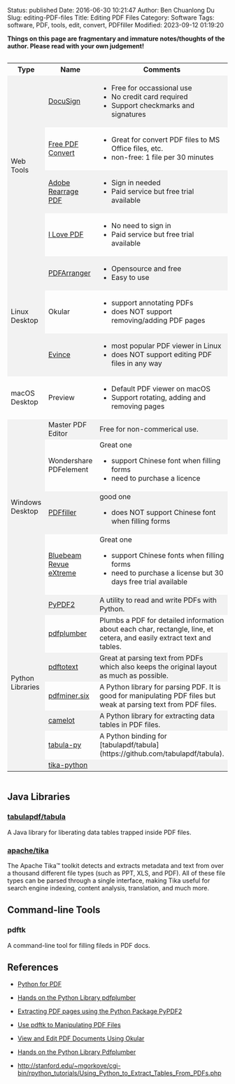 Status: published
Date: 2016-06-30 10:21:47
Author: Ben Chuanlong Du
Slug: editing-PDF-files
Title: Editing PDF Files
Category: Software
Tags: software, PDF, tools, edit, convert, PDFfiller
Modified: 2023-09-12 01:19:20

**Things on this page are fragmentary and immature notes/thoughts of the author. Please read with your own judgement!**

<div style="overflow-x:auto;">
<style>
    tr:nth-child(even) {background-color: #f2f2f2}
</style>
<table style="width:100%">
  <tr>
    <th> Type </th>
    <th> Name </th>
    <th> Comments </th>
  </tr>

  <tr>
    <td rowspan="4"> Web Tools </td>
    <td> <a href="https://www.docusign.com/"> DocuSign </a>  </td>
    <td>  
      <ul>
        <li> Free for occassional use </li>
        <li> No credit card required </li>
        <li> Support checkmarks and signatures </li>
      </ul>
    </td>
  </tr>
  <tr>
    <td> <a href="https://www.freepdfconvert.com/"> Free PDF Convert </a> </td>
    <td> 
      <ul>
        <li> Great for convert PDF files to MS Office files, etc. </li>
        <li> non-free: 1 file per 30 minutes </li>
      </ul>
    </td>
  </tr>
  <tr>
    <td> <a href="https://www.adobe.com/acrobat/online/rearrange-pdf.html"> Adobe Rearrage PDF </a> </td>
    <td>  
      <ul>
        <li>
          Sign in needed
        </li>
        <li>
          Paid service but free trial available
        </li>
      </ul>
    </td>
  </tr>
  <tr>
    <td> <a href="https://www.ilovepdf.com/"> I Love PDF </a> </td>
    <td>  
      <ul>
        <li>
          No need to sign in 
        </li>
        <li>
          Paid service but free trial available
        </li>
      </ul>
    </td>
  </tr>

  <tr>
    <td rowspan="3"> Linux Desktop </td>
    <td> <a href="https://github.com/pdfarranger/pdfarranger"> PDFArranger </a> </td>
    <td>  
      <ul>
        <li>
        Opensource and free
        </li>
        <li>
        Easy to use
        </li>
      </ul>
    </td>
  </tr>
  <tr>
    <td>  
    Okular
    </td>
    <td>  
      <ul>
        <li>
        support annotating PDFs
        </li>
        <li>
        does NOT support removing/adding PDF pages
        </li>
      </ul>
    </td>
  </tr>
  <tr>
    <td> <a href="https://help.gnome.org/users/evince/stable/"> Evince </a> </td>
    <td>  
      <ul>
        <li>
        most popular PDF viewer in Linux
        </li>
        <li>
        does NOT support editing PDF files in any way
        </li>
      </ul>
    </td>
  </tr>

  <tr>
    <td> macOS Desktop </td>
    <td> Preview </td>
    <td>  
      <ul>
        <li>
        Default PDF viewer on macOS
        </li>
        <li>
        Support rotating, adding and removing pages
        </li>
      </ul>
    </td>
  </tr>

  <tr>
    <td rowspan="4"> Windows Desktop </td>
    <td> Master PDF Editor </td>
    <td>  
    Free for non-commerical use. 
    </td>
  </tr>
  <tr>
    <td> Wondershare PDFelement </td>
    <td>  
    Great one
    <ul>
      <li>
      support Chinese font when filling forms
      </li>
      <li>
      need to purchase a licence
      </li>
    </ul>
    </td>
  </tr>
  <tr>
    <td> <a href="https://www.pdffiller.com/"> PDFfiller </a> </td>
    <td>  
    good one 
    <ul>
      <li>
      does NOT support Chinese font when filling forms
      </li>
    </ul>
    </td>
  </tr>
  <tr>
    <td> <a href="https://www.pdffiller.com/"> Bluebeam Revue eXtreme 
    </a> </td>
    <td>  
    Great one
    <ul>
      <li>
      support Chinese fonts when filling forms
      </li>
      <li>
      need to purchase a license but 30 days free trial available
      </li>
    </ul>
    </td>
  </tr>
    
  <tr>
    <td rowspan="7"> Python Libraries </td>
    <td> 
    <a href="https://github.com/mstamy2/PyPDF2"> PyPDF2 </a>
    </td>
    <td>  
      A utility to read and write PDFs with Python.
    </td>
  </tr>
  <tr>
    <td> 
      <a href="https://github.com/jsvine/pdfplumber"> pdfplumber </a>
    </td>
    <td>  
    Plumbs a PDF for detailed information about each char, rectangle, line, et cetera,
    and easily extract text and tables.
    </td>
  </tr>
  <tr>
    <td> <a href="https://github.com/jalan/pdftotext"> pdftotext </a> </td>
    <td>  
    Great at parsing text from PDFs which also keeps the original layout as much as possible.
    </td>
  </tr>
  <tr>
    <td> <a href="https://github.com/pdfminer/pdfminer.six"> pdfminer.six </a> </td>
    <td>  
    A Python library for parsing PDF.
    It is good for manipulating PDF files 
    but weak at parsing text from PDF files.
    </td>
  </tr>
  <tr>
    <td> <a href="https://github.com/socialcopsdev/camelot/"> camelot </a> </td>
    <td>  
    A Python library for extracting data tables in PDF files.
    </td>
  </tr>
  <tr>
    <td> <a href="https://github.com/chezou/tabula-py"> tabula-py </a> </td>
    <td>  
    A Python binding for [tabulapdf/tabula](https://github.com/tabulapdf/tabula).
    </td>
  </tr>
  <tr>
    <td> <a href="https://github.com/chrismattmann/tika-python"> tika-python </a> </td>
    <td>  
    </td>
  </tr>
</table>
</div>

## Java Libraries

### [tabulapdf/tabula](https://github.com/tabulapdf/tabula)

A Java library for liberating data tables trapped inside PDF files.

### [apache/tika](https://github.com/apache/tika)
The Apache Tika™ toolkit detects and extracts metadata and text from over a thousand different file types (such as PPT, XLS, and PDF). 
All of these file types can be parsed through a single interface, making Tika useful for search engine indexing, content analysis, translation, and much more. 

## Command-line Tools

### pdftk

A command-line tool for filling fileds in PDF docs.

## References

- [Python for PDF](https://towardsdatascience.com/python-for-pdf-ef0fac2808b0)

- [Hands on the Python Library pdfplumber](http://www.legendu.net/misc/blog/hands-on-the-python-library-pdfplumber)

- [Extracting PDF pages using the Python Package PyPDF2](http://www.legendu.net/en/blog/python-pdf-pypdf2)

- [Use pdftk to Manipulating PDF Files](http://www.legendu.net/en/blog/pdftk-examples)

- [View and Edit PDF Documents Using Okular](http://www.legendu.net/misc/blog/okular-tips)

- [Hands on the Python Library Pdfplumber](http://www.legendu.net/misc/blog/hands-on-the-python-library-pdfplumber)

- http://stanford.edu/~mgorkove/cgi-bin/rpython_tutorials/Using_Python_to_Extract_Tables_From_PDFs.php
